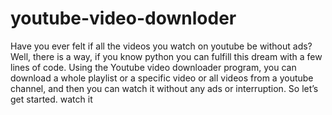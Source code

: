 # youtube-video-downloder
Have you ever felt if all the videos you watch on youtube be without ads? 
Well, there is a way, if you know python you can fulfill this dream with a few lines of code. 
Using the Youtube video downloader program, you can download a whole playlist or a specific video or all videos from a youtube channel, and then you can watch it without any ads or interruption. So let’s get started.
watch it
